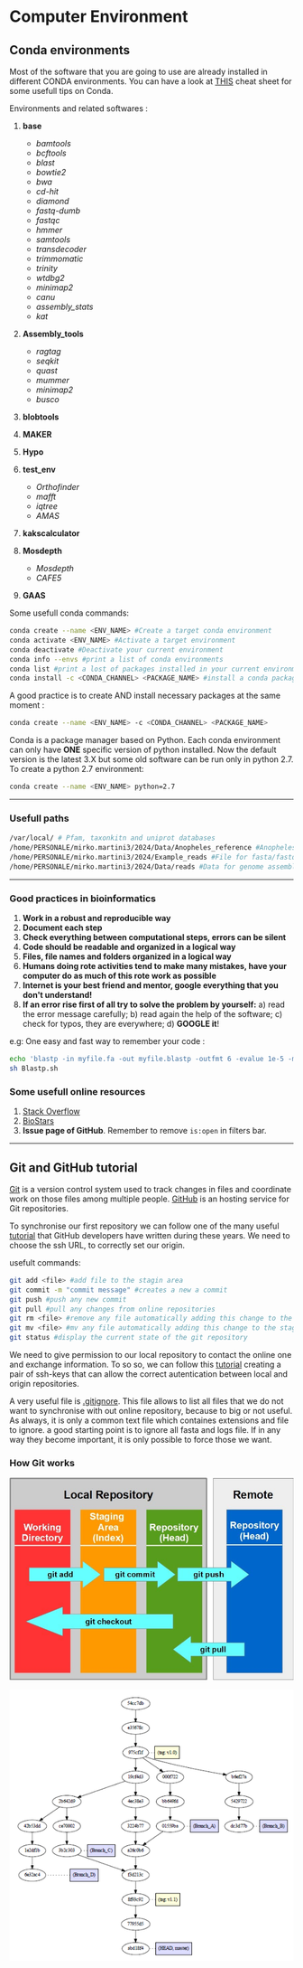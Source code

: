 # Computer Environment

## Conda environments

Most of the software that you are going to use are already installed in different CONDA environments. You can have a look at [THIS](https://docs.conda.io/projects/conda/en/4.6.0/_downloads/52a95608c49671267e40c689e0bc00ca/conda-cheatsheet.pdf) cheat sheet for some usefull tips on Conda.

Environments and related softwares :

1. **base**
    * *bamtools*
    * *bcftools*
    * *blast*
    * *bowtie2*
    * *bwa*
    * *cd-hit*
    * *diamond*
    * *fastq-dumb*
    * *fastqc*
    * *hmmer*
    * *samtools*
    * *transdecoder*
    * *trimmomatic*
    * *trinity*
    * *wtdbg2*
    * *minimap2*
    * *canu*
    * *assembly_stats*
    * *kat*

2. **Assembly_tools**
    * *ragtag*
    * *seqkit*
    * *quast*
    * *mummer*
    * *minimap2*
    * *busco*

3. **blobtools**

4. **MAKER**

5. **Hypo**

6. **test_env**
    * *Orthofinder*
    * *mafft*
    * *iqtree*
    * *AMAS*

7. **kakscalculator**

8. **Mosdepth**
    * *Mosdepth*
    * *CAFE5*

9. **GAAS**
  
Some usefull conda commands:

```bash
conda create --name <ENV_NAME> #Create a target conda environment
conda activate <ENV_NAME> #Activate a target environment
conda deactivate #Deactivate your current environment
conda info --envs #print a list of conda environments
conda list #print a lost of packages installed in your current environment
conda install -c <CONDA_CHANNEL> <PACKAGE_NAME> #install a conda package
```

A good practice is to create AND install necessary packages at the same moment :

```bash
conda create --name <ENV_NAME> -c <CONDA_CHANNEL> <PACKAGE_NAME>
```

Conda is a package manager based on Python. Each conda environment can only have **ONE** specific version of python installed. Now the default version is the latest 3.X but some old software can be run only in python 2.7. To create a python 2.7 environment:

```bash
conda create --name <ENV_NAME> python=2.7
```

---

### Usefull paths

```bash
/var/local/ # Pfam, taxonkitn and uniprot databases
/home/PERSONALE/mirko.martini3/2024/Data/Anopheles_reference #Anopheles reference FTP folder. Important for annotation
/home/PERSONALE/mirko.martini3/2024/Example_reads #File for fasta/fastq exercises
/home/PERSONALE/mirko.martini3/2024/Data/reads #Data for genome assembly and annotation
```

---

### Good practices in bioinformatics

  1. **Work in a robust and reproducible way**
  2. **Document each step**
  3. **Check everything between computational steps, errors can be silent**
  4. **Code should be readable and organized in a logical way**
  5. **Files, file names and folders organized in a logical way**
  6. **Humans doing rote activities tend to make many mistakes, have your computer do as much of this rote work as possible**
  7. **Internet is your best friend and mentor, google everything that you don't understand!**
  8. **If an error rise first of all try to solve the problem by yourself:** a) read the error message carefully; b) read again the help of the software; c) check for typos, they are everywhere; d) **GOOGLE it**!

e.g: One easy and fast way to remember your code :

```bash
echo 'blastp -in myfile.fa -out myfile.blastp -outfmt 6 -evalue 1e-5 -max_target_seqs 10 -max_hsps 1' > Blastp.sh
sh Blastp.sh
```

### Some usefull online resources

  1. [Stack Overflow](https://stackoverflow.com/)
  2. [BioStars](https://www.biostars.org/)
  3. **Issue page of GitHub**. Remember to remove ```is:open``` in filters bar.

---

## Git and GitHub tutorial

[Git](https://git-scm.com/) is a version control system used to track changes in files and coordinate work on those files among multiple people. [GitHub](https://github.com/) is an hosting service for Git repositories.

To synchronise our first repository we can follow one of the many useful [tutorial](https://docs.github.com/en/repositories/creating-and-managing-repositories/cloning-a-repository?platform=linux&tool=webui) that GitHub developers have written during these years. We need to choose the ssh URL, to correctly set our origin.

usefult commands:

```bash
git add <file> #add file to the stagin area
git commit -m "commit message" #creates a new a commit 
git push #push any new commit
git pull #pull any changes from online repositories
git rm <file> #remove any file automatically adding this change to the staging area
git mv <file> #mv any file automatically adding this change to the staging area
git status #display the current state of the git repository
```

We need to give permission to our local repository to contact the online one and exchange information. To so so, we can follow this [tutorial](https://docs.github.com/en/authentication/connecting-to-github-with-ssh/generating-a-new-ssh-key-and-adding-it-to-the-ssh-agent) creating a pair of ssh-keys that can allow the correct autentication between local and origin repositories.

A very useful file is [.gitignore](https://docs.github.com/en/get-started/getting-started-with-git/ignoring-files). This file allows to list all files that we do not want to synchronise with out online repository, because to big or not useful. As always, it is only a common text file which containes extensions and file to ignore. a good starting point is to ignore all fasta and logs file. If in any way they become important, it is only possible to force those we want.

### How Git works

![git staging area working](../99_Figures/git_staging_area.jpeg)

![git tree](../99_Figures/git_tree.png)
